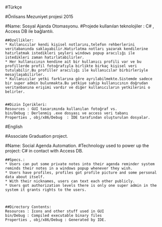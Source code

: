 #Türkçe

#Önlisans Mezuniyet projesi 2015

#Name: Sosyal Ajanda Otomasyonu.
#Projede kullanılan teknolojiler : C# , Access DB ile bağlantılı.
~~~~
##Özellikler:
* Kullanıcılar kendi kişisel notlarını,telefon rehberlerini veritabanında saklayabilir.Hatırlatma notları yazarak kendilerine hatırlatmak istedikleri şeyleri windows popup aracılığı ile istedikleri zaman hatırlatabilirler.
* Her kullanıcının kendine ait bir kullanıcı profili var ve bu profillerde profil fotoğrafıyla birlikte birkaç kişisel veri tutulabilir.Bu profiller aracılığı ile kullanıcılar birbirleriyle mesajlaşabilirler.
* Kullanıcılar yetki farklarına göre ayrılabilmekte.Sistemde sadece bir super admin bulunmakta.Bu yetkiye sahip kullanıcının doğrudan veritanbanına erişimi vardır ve diğer kullanıcıların yetkilerini o belirler.


##Dizin İçerikleri:
Resources : GUI tasarımında kullanılan fotoğraf vs.
bin/Debug : Derlenmiş .exe dosyası ve access veri tabanı
Properties , obj/x86/Debug  : IDE tarafından oluşturulan dosyalar.

~~~~
#English

#Associate Graduation project.

#Name: Social Agenda Automation.
#Technology used to power up the project: C# in contact with Access DB.
~~~~
##Specs.:
* Users can put some private notes into their agenda reminder system reminds their notes in a windows popup whenever they wish.
* Users have profiles, profiles got profile picture and some personal data about itself.
* With their nicknames, users can text each other publicly.
* Users got authorization levels there is only one super admin in the system it grants rights to the users.



##Directory Contents:
Resources : Icons and other stuff used in GUI
bin/Debug : Compiled executable binary files
Properties , obj/x86/Debug : Generated by IDE.
~~~~


